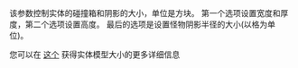  该参数控制实体的碰撞箱和阴影的大小，单位是方块。 第一个选项设置宽度和厚度，第二个选项设置高度。 最后的选项是设置怪物阴影半径的大小(以格为单位)。

 您可以在 [这个](https://mcreator.net/wiki/entity-model-sizes) 获得实体模型大小的更多详细信息